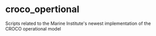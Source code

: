 # croco_opertional
Scripts related to the Marine Institute's newest implementation of the CROCO operational model
